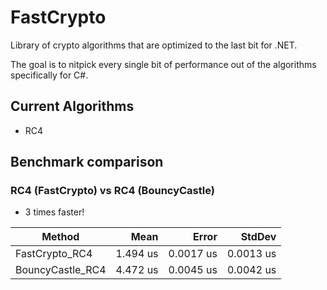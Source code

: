 # FastCrypto

Library of crypto algorithms that are optimized to the last bit for .NET.

The goal is to nitpick every single bit of performance out of the algorithms specifically for C#.

## Current Algorithms
 - RC4
 
 ## Benchmark comparison
 
 ### RC4 (FastCrypto) vs RC4 (BouncyCastle)
  - 3 times faster!
  
  |           Method |     Mean |     Error |    StdDev |
  |----------------- |---------:|----------:|----------:|
  | FastCrypto_RC4   | 1.494 us | 0.0017 us | 0.0013 us |
  | BouncyCastle_RC4 | 4.472 us | 0.0045 us | 0.0042 us |
